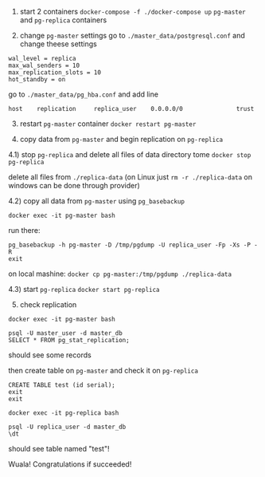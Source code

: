 1) start 2 containers `docker-compose -f ./docker-compose up`
`pg-master` and `pg-replica` containers

2) change `pg-master` settings
go to `./master_data/postgresql.conf` and change theese settings

```
wal_level = replica
max_wal_senders = 10
max_replication_slots = 10
hot_standby = on
```

go to `./master_data/pg_hba.conf` and add line

```
host    replication     replica_user    0.0.0.0/0               trust
```

3) restart `pg-master` container
`docker restart pg-master`

4) copy data from `pg-master` and begin replication on `pg-replica`

4.1) stop `pg-replica` and delete all files of data directory tome
`docker stop pg-replica`

delete all files from `./replica-data` (on Linux just `rm -r ./replica-data` on windows can be done through provider)

4.2) copy all data from `pg-master` using `pg_basebackup`

`docker exec -it pg-master bash`

run there:
```
pg_basebackup -h pg-master -D /tmp/pgdump -U replica_user -Fp -Xs -P -R
exit
```

on local mashine:
`docker cp pg-master:/tmp/pgdump ./replica-data`

4.3) start `pg-replica`
`docker start pg-replica`

5) check replication

`docker exec -it pg-master bash`

```
psql -U master_user -d master_db
SELECT * FROM pg_stat_replication;
```

should see some records

then create table on `pg-master` and check it on `pg-replica`

```
CREATE TABLE test (id serial);
exit
exit
```

`docker exec -it pg-replica bash`

```
psql -U replica_user -d master_db
\dt
```

should see table named "test"!

Wuala! Congratulations if succeeded!
